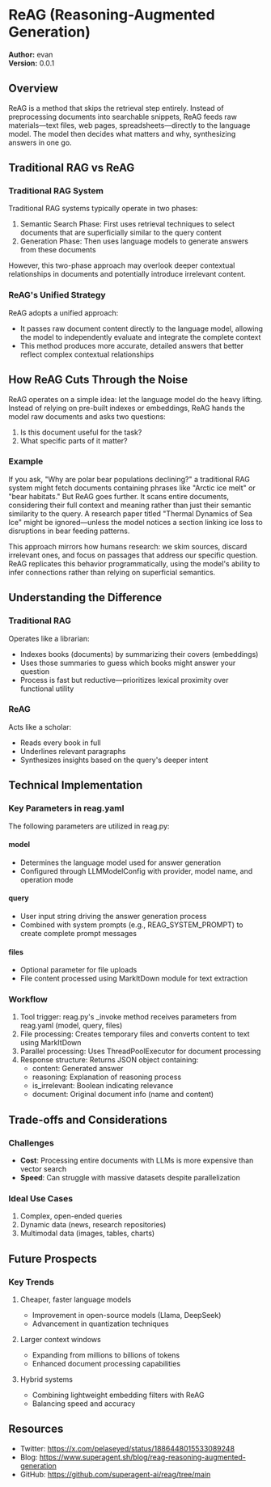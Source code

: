 # ReAG (Reasoning-Augmented Generation)

**Author:** evan  
**Version:** 0.0.1

## Overview

ReAG is a method that skips the retrieval step entirely. Instead of preprocessing documents into searchable snippets, ReAG feeds raw materials—text files, web pages, spreadsheets—directly to the language model. The model then decides what matters and why, synthesizing answers in one go.

## Traditional RAG vs ReAG

### Traditional RAG System
Traditional RAG systems typically operate in two phases:
1. Semantic Search Phase: First uses retrieval techniques to select documents that are superficially similar to the query content
2. Generation Phase: Then uses language models to generate answers from these documents

However, this two-phase approach may overlook deeper contextual relationships in documents and potentially introduce irrelevant content.

### ReAG's Unified Strategy
ReAG adopts a unified approach:
- It passes raw document content directly to the language model, allowing the model to independently evaluate and integrate the complete context
- This method produces more accurate, detailed answers that better reflect complex contextual relationships

## How ReAG Cuts Through the Noise

ReAG operates on a simple idea: let the language model do the heavy lifting. Instead of relying on pre-built indexes or embeddings, ReAG hands the model raw documents and asks two questions:

1. Is this document useful for the task?
2. What specific parts of it matter?

### Example
If you ask, "Why are polar bear populations declining?" a traditional RAG system might fetch documents containing phrases like "Arctic ice melt" or "bear habitats." But ReAG goes further. It scans entire documents, considering their full context and meaning rather than just their semantic similarity to the query. A research paper titled "Thermal Dynamics of Sea Ice" might be ignored—unless the model notices a section linking ice loss to disruptions in bear feeding patterns.

This approach mirrors how humans research: we skim sources, discard irrelevant ones, and focus on passages that address our specific question. ReAG replicates this behavior programmatically, using the model's ability to infer connections rather than relying on superficial semantics.

## Understanding the Difference

### Traditional RAG
Operates like a librarian:
- Indexes books (documents) by summarizing their covers (embeddings)
- Uses those summaries to guess which books might answer your question
- Process is fast but reductive—prioritizes lexical proximity over functional utility

### ReAG
Acts like a scholar:
- Reads every book in full
- Underlines relevant paragraphs
- Synthesizes insights based on the query's deeper intent

## Technical Implementation

### Key Parameters in reag.yaml
The following parameters are utilized in reag.py:

#### model
- Determines the language model used for answer generation
- Configured through LLMModelConfig with provider, model name, and operation mode

#### query
- User input string driving the answer generation process
- Combined with system prompts (e.g., REAG_SYSTEM_PROMPT) to create complete prompt messages

#### files
- Optional parameter for file uploads
- File content processed using MarkItDown module for text extraction

### Workflow
1. Tool trigger: reag.py's _invoke method receives parameters from reag.yaml (model, query, files)
2. File processing: Creates temporary files and converts content to text using MarkItDown
3. Parallel processing: Uses ThreadPoolExecutor for document processing
4. Response structure: Returns JSON object containing:
   - content: Generated answer
   - reasoning: Explanation of reasoning process
   - is_irrelevant: Boolean indicating relevance
   - document: Original document info (name and content)

## Trade-offs and Considerations

### Challenges
- **Cost**: Processing entire documents with LLMs is more expensive than vector search
- **Speed**: Can struggle with massive datasets despite parallelization

### Ideal Use Cases
1. Complex, open-ended queries
2. Dynamic data (news, research repositories)
3. Multimodal data (images, tables, charts)

## Future Prospects

### Key Trends
1. Cheaper, faster language models
   - Improvement in open-source models (Llama, DeepSeek)
   - Advancement in quantization techniques

2. Larger context windows
   - Expanding from millions to billions of tokens
   - Enhanced document processing capabilities

3. Hybrid systems
   - Combining lightweight embedding filters with ReAG
   - Balancing speed and accuracy

## Resources
- Twitter: https://x.com/pelaseyed/status/1886448015533089248
- Blog: https://www.superagent.sh/blog/reag-reasoning-augmented-generation
- GitHub: https://github.com/superagent-ai/reag/tree/main
